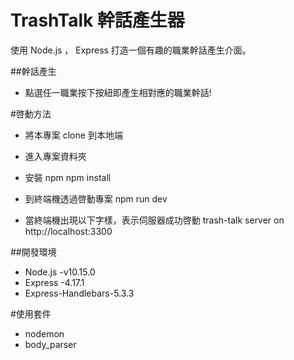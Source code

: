# TrashTalk 幹話產生器

使用 Node.js ， Express 打造一個有趣的職業幹話產生介面。

##幹話產生

- 點選任一職業按下按紐即產生相對應的職業幹話!

#啓動方法

- 將本專案 clone 到本地端

- 進入專案資料夾

- 安裝 npm
  npm install

- 到終端機透過啓動專案
  npm run dev

- 當終端機出現以下字樣，表示伺服器成功啓動
  trash-talk server on http://localhost:3300

##開發環境

- Node.js -v10.15.0
- Express -4.17.1
- Express-Handlebars-5.3.3

#使用套件

- nodemon
- body_parser
